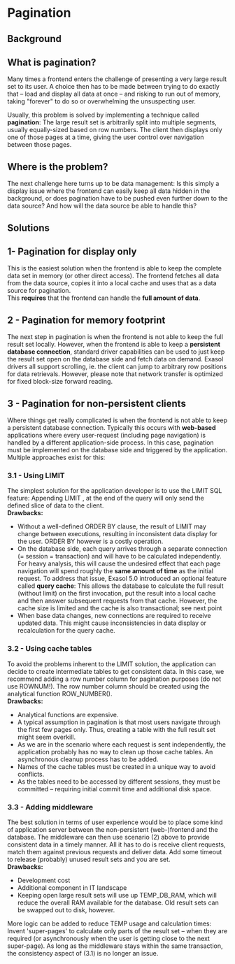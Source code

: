 # Pagination 
## Background

## What is pagination?

Many times a frontend enters the challenge of presenting a very large result set to its user. A choice then has to be made between trying to do exactly that – load and display all data at once – and risking to run out of memory, taking "forever" to do so or overwhelming the unsuspecting user.

Usually, this problem is solved by implementing a technique called **pagination**: The large result set is arbitrarily split into multiple segments, usually equally-sized based on row numbers. The client then displays only one of those pages at a time, giving the user control over navigation between those pages.

## Where is the problem?

The next challenge here turns up to be data management: Is this simply a display issue where the frontend can easily keep all data hidden in the background, or does pagination have to be pushed even further down to the data source? And how will the data source be able to handle this?

## Solutions

## 1- Pagination for display only

This is the easiest solution when the frontend is able to keep the complete data set in memory (or other direct access). The frontend fetches all data from the data source, copies it into a local cache and uses that as a data source for pagination.  
This **requires** that the frontend can handle the **full amount of data**.

## 2 - Pagination for memory footprint

The next step in pagination is when the frontend is not able to keep the full result set locally. However, when the frontend is able to keep a **persistent database connection**, standard driver capabilities can be used to just keep the result set open on the database side and fetch data on demand. Exasol drivers all support scrolling, ie. the client can jump to arbitrary row positions for data retrievals. However, please note that network transfer is optimized for fixed block-size forward reading.

## 3 - Pagination for non-persistent clients

Where things get really complicated is when the frontend is not able to keep a persistent database connection. Typically this occurs with **web-based** applications where every user-request (including page navigation) is handled by a different application-side process. In this case, pagination must be implemented on the database side and triggered by the application. Multiple approaches exist for this:

### 3.1 - Using LIMIT

The simplest solution for the application developer is to use the LIMIT SQL feature: Appending LIMIT <count>,<offset> at the end of the query will only send the defined slice of data to the client.  
**Drawbacks:**

* Without a well-defined ORDER BY clause, the result of LIMIT may change between executions, resulting in inconsistent data display for the user. ORDER BY however is a costly operation.
* On the database side, each query arrives through a separate connection (= session = transaction) and will have to be calculated independently. For heavy analysis, this will cause the undesired effect that each page navigation will spend roughly the **same amount of time** as the initial request. To address that issue, Exasol 5.0 introduced an optional feature called **query cache**: This allows the database to calculate the full result (without limit) on the first invocation, put the result into a local cache and then answer subsequent requests from that cache. However, the cache size is limited and the cache is also transactional; see next point
* When base data changes, new connections are required to receive updated data. This might cause inconsistencies in data display or recalculation for the query cache.

### 3.2 - Using cache tables

To avoid the problems inherent to the LIMIT solution, the application can decide to create intermediate tables to get consistent data. In this case, we recommend adding a row number column for pagination purposes (do not use ROWNUM!). The row number column should be created using the analytical function ROW_NUMBER().  
**Drawbacks:**

* Analytical functions are expensive.
* A typical assumption in pagination is that most users navigate through the first few pages only. Thus, creating a table with the full result set might seem overkill.
* As we are in the scenario where each request is sent independently, the application probably has no way to clean up those cache tables. An asynchronous cleanup process has to be added.
* Names of the cache tables must be created in a unique way to avoid conflicts.
* As the tables need to be accessed by different sessions, they must be committed – requiring initial commit time and additional disk space.

### 3.3 - Adding middleware

The best solution in terms of user experience would be to place some kind of application server between the non-persistent (web-)frontend and the database. The middleware can then use scenario (2) above to provide consistent data in a timely manner. All it has to do is receive client requests, match them against previous requests and deliver data. Add some timeout to release (probably) unused result sets and you are set.  
**Drawbacks:**

* Development cost
* Additional component in IT landscape
* Keeping open large result sets will use up TEMP_DB_RAM, which will reduce the overall RAM available for the database. Old result sets can be swapped out to disk, however.

More logic can be added to reduce TEMP usage and calculation times:  
Invent 'super-pages' to calculate only parts of the result set – when they are required (or asynchronously when the user is getting close to the next super-page). As long as the middleware stays within the same transaction, the consistency aspect of (3.1) is no longer an issue.

